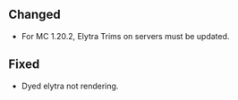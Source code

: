 ## Changed
- For MC 1.20.2, Elytra Trims on servers must be updated.

## Fixed
- Dyed elytra not rendering.